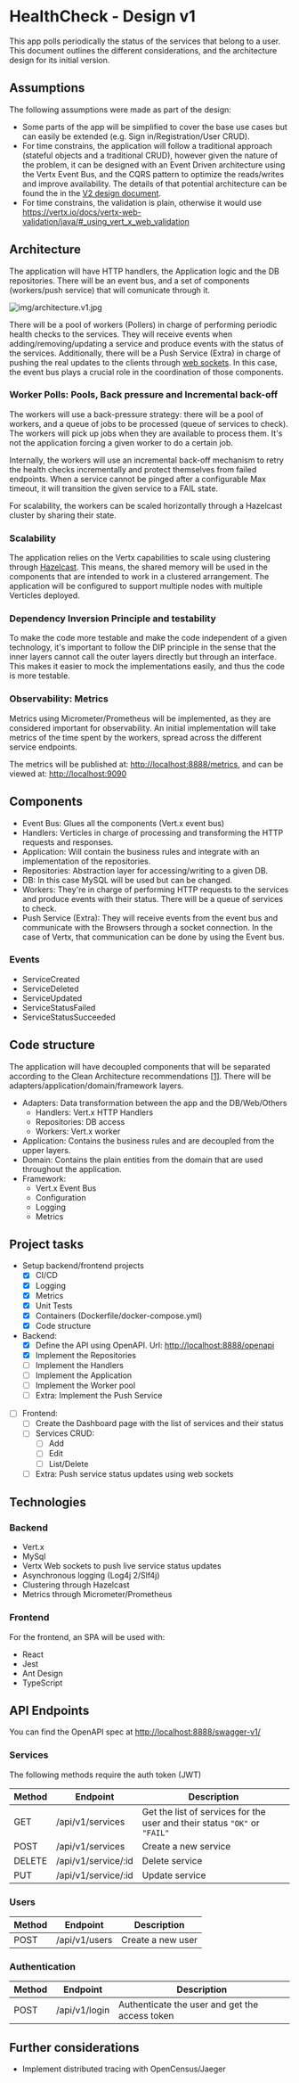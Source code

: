 # HealthCheck - Design v1

This app polls periodically the status of the services
that belong to a user. This document outlines the different
considerations, and the architecture design for its initial version.

## Assumptions

The following assumptions were made as part of the design:

- Some parts of the app will be simplified to cover the base use cases but
  can easily be extended (e.g. Sign in/Registration/User CRUD).
- For time constrains, the application will follow a traditional
  approach (stateful objects and a traditional CRUD),
  however given the nature of the problem, it can be
  designed with an Event Driven architecture using the Vertx Event Bus,
  and the CQRS pattern to optimize the reads/writes and improve availability.
  The details of that potential architecture can be found the in
  the [V2 design document](design.v2.md).
- For time constrains, the validation is plain, otherwise it would use https://vertx.io/docs/vertx-web-validation/java/#_using_vert_x_web_validation
## Architecture

The application will have HTTP handlers, the Application logic and the DB
repositories. There will be an event bus, and a set of
components (workers/push service) that will comunicate through it.

![img/architecture.v1.jpg](img/architecture.v1.jpg)

There will be a pool of workers (Pollers) in charge of performing
periodic health checks to the services. They will receive
events when adding/removing/updating a service and produce events
with the status of the services. Additionally, there will be
a Push Service (Extra) in charge of pushing the real updates to the
clients through [web sockets](https://vertx.io/blog/real-time-bidding-with-websockets-and-vert-x/).
In this case, the event bus plays a crucial
role in the coordination of those components.

### Worker Polls: Pools, Back pressure and Incremental back-off

The workers will use a back-pressure strategy: there will be a pool of
workers, and a queue of jobs to be processed (queue of services to check).
The workers will pick up jobs when they are available to process them.
It's not the application forcing a given worker to do a certain job.

Internally, the workers will use an incremental back-off mechanism
to retry the health checks incrementally and protect themselves
from failed endpoints. When a service cannot be pinged after a configurable
Max timeout, it will transition the given service to a FAIL state.

For scalability, the workers can be scaled horizontally through a Hazelcast
cluster by sharing their state.

### Scalability

The application relies on the Vertx capabilities to scale using
clustering through [Hazelcast](https://hazelcast.com/blog/vert-x-cluster/).
This means, the shared memory
will be used in the components that are intended to work in a
clustered arrangement. The application will be configured to
support multiple nodes with multiple Verticles deployed.

### Dependency Inversion Principle and testability

To make the code more testable and make the code independent of a given
technology, it's important to follow the DIP principle in the sense that
the inner layers cannot call the outer layers directly but through an interface.
This makes it easier to mock the implementations easily, and thus the
code is more testable.

### Observability: Metrics

Metrics using Micrometer/Prometheus will be implemented, as they are considered
important for observability. An initial implementation will take metrics
of the time spent by the workers, spread across the different service endpoints.

The metrics will be published at: [http://localhost:8888/metrics](http://localhost:8888/metrics),
and can be viewed at: [http://localhost:9090](http://localhost:9090)

## Components

- Event Bus: Glues all the components (Vert.x event bus)
- Handlers: Verticles in charge of processing and transforming the HTTP
  requests and responses.
- Application: Will contain the business rules and integrate with
  an implementation of the repositories.
- Repositories: Abstraction layer for accessing/writing to a given DB.
- DB: In this case MySQL will be used but can be changed.
- Workers: They're in charge of performing HTTP requests to the services
  and produce events with their status. There will be a queue of services
  to check.
- Push Service (Extra): They will receive events from the event bus and communicate
  with the Browsers through a socket connection. In the case of Vertx, that
  communication can be done by using the Event bus.

### Events

- ServiceCreated
- ServiceDeleted
- ServiceUpdated
- ServiceStatusFailed
- ServiceStatusSucceeded

## Code structure

The application will have decoupled components that will be separated
according to the Clean Architecture recommendations [[1]](https://blog.cleancoder.com/uncle-bob/2012/08/13/the-clean-architecture.html).
There will be adapters/application/domain/framework layers.

- Adapters: Data transformation between the app and the DB/Web/Others
  - Handlers: Vert.x HTTP Handlers
  - Repositories: DB access
  - Workers: Vert.x worker
- Application: Contains the business rules and are decoupled from the
  upper layers.
- Domain: Contains the plain entities from the domain that are used throughout
  the application.
- Framework:
  - Vert.x Event Bus
  - Configuration
  - Logging
  - Metrics

## Project tasks

- Setup backend/frontend projects
  - [x] CI/CD
  - [x] Logging
  - [x] Metrics
  - [x] Unit Tests
  - [x] Containers (Dockerfile/docker-compose.yml)
  - [x] Code structure
- Backend:
  - [x] Define the API using OpenAPI. Url: [http://localhost:8888/openapi](http://localhost:8888/swagger)
  - [x] Implement the Repositories
  - [ ] Implement the Handlers
  - [ ] Implement the Application
  - [ ] Implement the Worker pool
  - [ ] Extra: Implement the Push Service
- [ ] Frontend:
  - [ ] Create the Dashboard page with the list of services and their status
  - [ ] Services CRUD:
    - [ ] Add
    - [ ] Edit
    - [ ] List/Delete
  - [ ] Extra: Push service status updates using web sockets

## Technologies

### Backend

- Vert.x
- MySql
- Vertx Web sockets to push live service status updates
- Asynchronous logging (Log4j 2/Slf4j)
- Clustering through Hazelcast
- Metrics through Micrometer/Prometheus

### Frontend

For the frontend, an SPA will be used with:

- React
- Jest
- Ant Design
- TypeScript

## API Endpoints

You can find the OpenAPI spec at [http://localhost:8888/swagger-v1/](http://localhost:8888/swagger-v1/)

### Services

The following methods require the auth token (JWT)

Method | Endpoint | Description
--- | --- | ---
GET | /api/v1/services | Get the list of services for the user and their status `"OK"` or `"FAIL"`
POST | /api/v1/services | Create a new service
DELETE | /api/v1/service/:id | Delete service
PUT | /api/v1/service/:id | Update service

### Users

Method | Endpoint | Description
--- | --- | ---
POST | /api/v1/users | Create a new user

### Authentication

Method | Endpoint | Description
--- | --- | ---
POST | /api/v1/login | Authenticate the user and get the access token

## Further considerations

- Implement distributed tracing with OpenCensus/Jaeger
